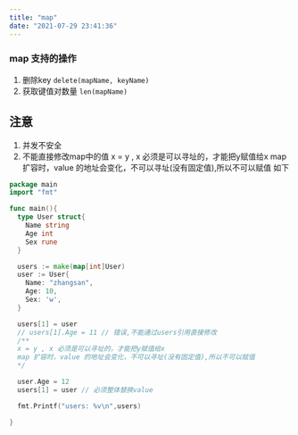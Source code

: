 ```yaml
---
title: "map"
date: "2021-07-29 23:41:36"
---
```


### map 支持的操作

1. 删除key
`delete(mapName, keyName)`
2. 获取键值对数量
`len(mapName)`


## 注意
1. 并发不安全
2. 不能直接修改map中的值 x = y , x 必须是可以寻址的，才能把y赋值给x
  map 扩容时，value 的地址会变化，不可以寻址(没有固定值),所以不可以赋值
  如下
```go
package main
import "fmt"

func main(){
  type User struct{
    Name string
    Age int
    Sex rune
  }

  users := make(map[int]User)
  user := User{
    Name: "zhangsan",
    Age: 10,
    Sex: 'w',
  }

  users[1] = user
  // users[1].Age = 11 // 错误,不能通过users引用直接修改
  /**
  x = y , x 必须是可以寻址的，才能把y赋值给x
  map 扩容时，value 的地址会变化，不可以寻址(没有固定值),所以不可以赋值
  */

  user.Age = 12
  users[1] = user // 必须整体替换value

  fmt.Printf("users: %v\n",users)

}

```